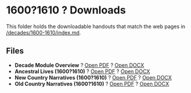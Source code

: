 # 1600?1610 ? Downloads

This folder holds the downloadable handouts that match the web pages in [/decades/1600-1610/index.md](../../decades/1600-1610/index.md).

## Files
- **Decade Module Overview** ? [Open PDF](1600-1610-Decade-Module-Overview.pdf) ? [Open DOCX](1600-1610-Decade-Module-Overview.docx)
- **Ancestral Lives (1600?1610)** ? [Open PDF](1600-1610-Ancestral-Lives.pdf) ? [Open DOCX](1600-1610-Ancestral-Lives.docx)
- **New Country Narratives (1600?1610)** ? [Open PDF](1600-1610-NewCountry.pdf) ? [Open DOCX](1600-1610-NewCountry.docx)
- **Old Country Narratives (1600?1610)** ? [Open PDF](1600-1610-OldCountry.pdf) ? [Open DOCX](1600-1610-OldCountry.docx)
